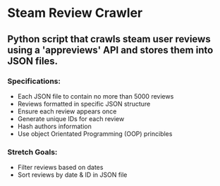 # Steam Review Crawler

## Python script that crawls steam user reviews using a 'appreviews' API and stores them into JSON files. 

### Specifications:
- Each JSON file to contain no more than 5000 reviews
- Reviews formatted in specific JSON structure 
- Ensure each review appears once 
- Generate unique IDs for each review
- Hash authors information
- Use object Orientated Programming (OOP) princibles 

### Stretch Goals:
- Filter reviews based on dates
- Sort reviews by date & ID in JSON file
